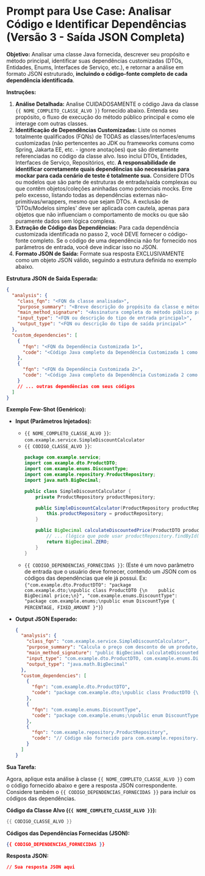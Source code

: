 # Prompt para Use Case: Analisar Código e Identificar Dependências (Versão 3 - Saída JSON Completa)

**Objetivo:** Analisar uma classe Java fornecida, descrever seu propósito e método principal, identificar suas dependências customizadas (DTOs, Entidades, Enums, Interfaces de Serviço, etc.), e retornar a análise em formato JSON estruturado, **incluindo o código-fonte completo de cada dependência identificada**.

**Instruções:**

1.  **Análise Detalhada:** Analise CUIDADOSAMENTE o código Java da classe `{{ NOME_COMPLETO_CLASSE_ALVO }}` fornecido abaixo. Entenda seu propósito, o fluxo de execução do método público principal e como ele interage com outras classes.
2.  **Identificação de Dependências Customizadas:** Liste os nomes totalmente qualificados (FQNs) de TODAS as classes/interfaces/enums customizadas (não pertencentes ao JDK ou frameworks comuns como Spring, Jakarta EE, etc. - ignore anotações) que são diretamente referenciadas no código da classe alvo. Isso inclui DTOs, Entidades, Interfaces de Serviço, Repositórios, etc. **A responsabilidade de identificar corretamente quais dependências são necessárias para mockar para cada cenário de teste é totalmente sua.** Considere DTOs ou modelos que são parte de estruturas de entrada/saída complexas ou que contêm objetos/coleções aninhadas como potenciais mocks. Erre pelo excesso, listando todas as dependências externas não-primitivas/wrappers, mesmo que sejam DTOs. A exclusão de 'DTOs/Modelos simples' deve ser aplicada com cautela, apenas para objetos que não influenciam o comportamento de mocks ou que são puramente dados sem lógica complexa.
3.  **Extração de Código das Dependências:** Para cada dependência customizada identificada no passo 2, você DEVE fornecer o código-fonte completo. Se o código de uma dependência não for fornecido nos parâmetros de entrada, você deve indicar isso no JSON.
4.  **Formato JSON de Saída:** Formate sua resposta EXCLUSIVAMENTE como um objeto JSON válido, seguindo a estrutura definida no exemplo abaixo.

**Estrutura JSON de Saída Esperada:**

```json
{
  "analysis": {
    "class_fqn": "<FQN da classe analisada>",
    "purpose_summary": "<Breve descrição do propósito da classe e método principal>",
    "main_method_signature": "<Assinatura completa do método público principal>",
    "input_type": "<FQN ou descrição do tipo de entrada principal>",
    "output_type": "<FQN ou descrição do tipo de saída principal>"
  },
  "custom_dependencies": [
    {
      "fqn": "<FQN da Dependência Customizada 1>",
      "code": "<Código Java completo da Dependência Customizada 1 como uma string, incluindo package e imports>"
    },
    {
      "fqn": "<FQN da Dependência Customizada 2>",
      "code": "<Código Java completo da Dependência Customizada 2 como uma string, incluindo package e imports>"
    }
    // ... outras dependências com seus códigos
  ]
}
```

**Exemplo Few-Shot (Genérico):**

*   **Input (Parâmetros Injetados):**
    *   `{{ NOME_COMPLETO_CLASSE_ALVO }}`: `com.example.service.SimpleDiscountCalculator`
    *   `{{ CODIGO_CLASSE_ALVO }}`:
        ```java
        package com.example.service;
        import com.example.dto.ProductDTO;
        import com.example.enums.DiscountType;
        import com.example.repository.ProductRepository;
        import java.math.BigDecimal;
        
        public class SimpleDiscountCalculator {
            private ProductRepository productRepository;

            public SimpleDiscountCalculator(ProductRepository productRepository) {
                this.productRepository = productRepository;
            }

            public BigDecimal calculateDiscountedPrice(ProductDTO product, DiscountType type, BigDecimal value) {
                // ... (lógica que pode usar productRepository.findById())
                return BigDecimal.ZERO;
            }
        }
        ```
    *   `{{ CODIGO_DEPENDENCIAS_FORNECIDAS }}`: (Este é um novo parâmetro de entrada que o usuário deve fornecer, contendo um JSON com os códigos das dependências que ele já possui. Ex: `{"com.example.dto.ProductDTO": "package com.example.dto;\npublic class ProductDTO {\n    public BigDecimal price;\n}", "com.example.enums.DiscountType": "package com.example.enums;\npublic enum DiscountType { PERCENTAGE, FIXED_AMOUNT }"}`)

*   **Output JSON Esperado:**
    ```json
    {
      "analysis": {
        "class_fqn": "com.example.service.SimpleDiscountCalculator",
        "purpose_summary": "Calcula o preço com desconto de um produto, interagindo com um repositório para buscar dados adicionais.",
        "main_method_signature": "public BigDecimal calculateDiscountedPrice(ProductDTO product, DiscountType type, BigDecimal value)",
        "input_type": "com.example.dto.ProductDTO, com.example.enums.DiscountType, java.math.BigDecimal",
        "output_type": "java.math.BigDecimal"
      },
      "custom_dependencies": [
        {
          "fqn": "com.example.dto.ProductDTO",
          "code": "package com.example.dto;\npublic class ProductDTO {\n    public BigDecimal price;\n}"
        },
        {
          "fqn": "com.example.enums.DiscountType",
          "code": "package com.example.enums;\npublic enum DiscountType { PERCENTAGE, FIXED_AMOUNT }"
        },
        {
          "fqn": "com.example.repository.ProductRepository",
          "code": "// Código não fornecido para com.example.repository.ProductRepository"
        }
      ]
    }
    ```

**Sua Tarefa:**

Agora, aplique esta análise à classe `{{ NOME_COMPLETO_CLASSE_ALVO }}` com o código fornecido abaixo e gere a resposta JSON correspondente. Considere também o `{{ CODIGO_DEPENDENCIAS_FORNECIDAS }}` para incluir os códigos das dependências.

**Código da Classe Alvo (`{{ NOME_COMPLETO_CLASSE_ALVO }}`):**

```java
{{ CODIGO_CLASSE_ALVO }}
```

**Códigos das Dependências Fornecidas (JSON):**

```json
{{ CODIGO_DEPENDENCIAS_FORNECIDAS }}
```

**Resposta JSON:**

```json
// Sua resposta JSON aqui
```


